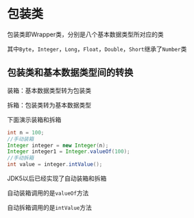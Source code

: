 # 包装类

包装类即Wrapper类，分别是八个基本数据类型所对应的类

其中`Byte`，`Integer`，`Long`，`Float`，`Double`，`Short`继承了`Number`类



## 包装类和基本数据类型间的转换

装箱：基本数据类型转为包装类

拆箱：包装类转为基本数据类型



下面演示装箱和拆箱

```java
int n = 100;
//手动装箱
Integer integer = new Integer(n);
Integer integer1 = Integer.valueOf(100);
//手动拆箱
int value = integer.intValue();
```



JDK5以后已经实现了自动装箱和拆箱 

自动装箱调用的是`valueOf`方法

自动拆箱调用的是`intValue`方法

